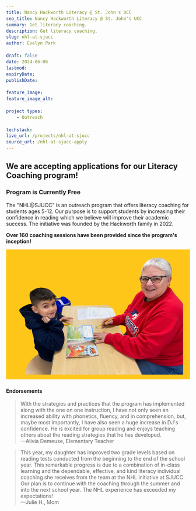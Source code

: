 ```yaml
---
title: Nancy Hackworth Literacy @ St. John's UCC
seo_title: Nancy Hackworth Literacy @ St. John's UCC
summary: Get literacy coaching.
description: Get literacy coaching.
slug: nhl-at-sjucc
author: Evelyn Park

draft: false
date: 2024-06-06
lastmod: 
expiryDate: 
publishDate: 

feature_image: 
feature_image_alt: 

project types: 
    - Outreach

techstack:
live_url: /projects/nhl-at-sjucc
source_url: /nhl-at-sjucc-apply
---
```


## We are accepting applications for our Literacy Coaching program!

### Program is Currently Free

The "NHL@SJUCC" is an outreach program that offers literacy coaching for students ages 5-12. Our purpose is to support students by increasing their confidence in reading which we believe will improve their academic success. The initiative was founded by the Hackworth family in 2022.

**Over 160 coaching sessions have been provided since the program's inception!**

![bette.png](bette.png)

#### Endorsements

> With the strategies and practices that the program has implemented along with the one on one instruction, I have not only seen an increased ability with phonetics, fluency, and in comprehension, but, maybe most importantly, I have also seen a huge increase in DJ's confidence. He is excited for group reading and enjoys teaching others about the reading strategies that he has developed. </br> &mdash;Alivia Demeuse, Elementary Teacher

> This year, my daughter has improved two grade levels based on reading tests conducted from the beginning to the end of the school year. This remarkable progress is due to a combination of in-class learning and the dependable, effective, and kind literacy individual coaching she receives from the team at the NHL initiative at SJUCC. Our plan is to continue with the coaching through the summer and into the next school year. The NHL experience has exceeded my expectations! </br> &mdash;Julie H., Mom